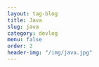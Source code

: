 ```yaml
---
layout: tag-blog
title: Java
slug: java
category: devlog
menu: false
order: 2
header-img: "/img/java.jpg"
---
```

